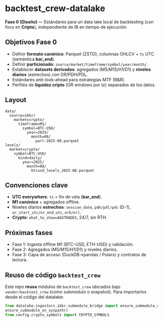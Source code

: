 # backtest_crew-datalake

**Fase 0 (Diseño)** — Estándares para un data lake local de backtesting (con foco en **Cripto**), independiente de IB en tiempo de ejecución.

## Objetivos Fase 0
- Definir **formato canónico**: Parquet (ZSTD), columnas OHLCV + `ts` UTC (semántica **bar_end**).
- Definir **particionado**: `source/market/timeframe/symbol/year/month/`.
- Establecer **datasets derivados**: agregados (M5/M15/H1/D1) y **niveles diarios** (estrechos) con OR/PDH/PDL.
- Estándares anti-look-ahead para estrategias MTF (B&R).
- Perfiles de **liquidez cripto** (OR windows por tz) separados de los datos.

## Layout
```
data/
  source=ibkr/
    market=crypto/
      timeframe=M1/
        symbol=BTC-USD/
          year=2025/
            month=08/
              part-2025-08.parquet
levels/
  market=crypto/
    symbol=BTC-USD/
      kind=daily/
        year=2025/
          month=08/
            btcusd_levels_2025-08.parquet
```

## Convenciones clave
- **UTC everywhere**. `ts` = fin de vela (**bar_end**).
- **M1 canónico** + agregados offline.
- Niveles diarios **estrechos**: `session_date`, `pdh/pdl/pdc` (D-1), `or_start_utc/or_end_utc`, `orh/orl`.
- **Crypto**: `what_to_show=AGGTRADES`, 24/7, sin RTH.

## Próximas fases
- Fase 1: Ingesta offline M1 (BTC-USD, ETH-USD) y validación.
- Fase 2: Agregados (M5/M15/H1/D1) y niveles diarios.
- Fase 3: Capa de acceso (DuckDB→pandas / Polars) y contratos de lectura.


## Reuso de código `backtest_crew`
Este repo **reusa** módulos de `backtest_crew` ubicados bajo `vendor/backtest_crew` (como submódulo o snapshot). Para importarlos desde el código del datalake:

```python
from datalake.ingestors.ibkr.submodule_bridge import ensure_submodule_on_syspath
ensure_submodule_on_syspath()
from config.crypto_symbols import CRYPTO_SYMBOLS
```

